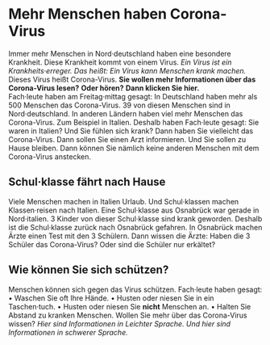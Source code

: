 # Mehr Menschen haben Corona-Virus

Immer mehr Menschen in Nord·deutschland haben eine besondere Krankheit. Diese Krankheit kommt von einem Virus.  *Ein Virus ist ein Krankheits·erreger.*  *Das heißt:*   *Ein Virus kann Menschen krank machen.*  Dieses Virus heißt Corona-Virus. 
 **Sie wollen mehr Informationen über das Corona-Virus lesen?**   **Oder hören?**   **Dann klicken Sie hier.**  
Fach·leute haben am Freitag·mittag gesagt: In Deutschland haben mehr als 500 Menschen das Corona-Virus. 39 von diesen Menschen sind in Nord·deutschland. 
In anderen Ländern haben viel mehr Menschen das Corona-Virus. Zum Beispiel in Italien. Deshalb haben Fach·leute gesagt: Sie waren in Italien? Und Sie fühlen sich krank? Dann haben Sie vielleicht das Corona-Virus. Dann sollen Sie einen Arzt informieren. Und Sie sollen zu Hause bleiben. Dann können Sie nämlich keine anderen Menschen mit dem Corona-Virus anstecken. 

## Schul·klasse fährt nach Hause
Viele Menschen machen in Italien Urlaub. Und Schul·klassen machen Klassen·reisen nach Italien. Eine Schul·klasse aus Osnabrück war gerade in Nord·italien. 3 Kinder von dieser Schul·klasse sind krank geworden. Deshalb ist die Schul·klasse zurück nach Osnabrück gefahren. In Osnabrück machen Ärzte einen Test mit den 3 Schülern. Dann wissen die Ärzte: Haben die 3 Schüler das Corona-Virus? Oder sind die Schüler nur erkältet? 

## Wie können Sie sich schützen?
Menschen können sich gegen das Virus schützen. Fach·leute haben gesagt: • Waschen Sie oft Ihre Hände. • Husten oder niesen Sie in ein Taschen·tuch. • Husten oder niesen Sie **nicht** Menschen an. • Halten Sie Abstand zu kranken Menschen. 
Wollen Sie mehr über das Corona-Virus wissen?  *Hier sind Informationen in Leichter Sprache.*   *Und hier sind Informationen in schwerer Sprache.*  
